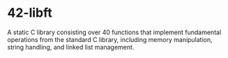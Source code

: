 # 42-libft
A static C library consisting over 40 functions that implement fundamental operations from the standard C library, including memory manipulation, string handling, and linked list management.
